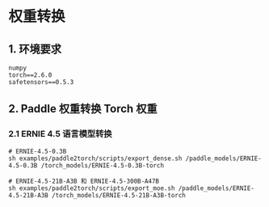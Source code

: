 # 权重转换
## 1. 环境要求

```
numpy
torch==2.6.0
safetensors==0.5.3
```
## 2. Paddle 权重转换 Torch 权重

### 2.1 ERNIE 4.5 语言模型转换

```
# ERNIE-4.5-0.3B
sh examples/paddle2torch/scripts/export_dense.sh /paddle_models/ERNIE-4.5-0.3B /torch_models/ERNIE-4.5-0.3B-torch

# ERNIE-4.5-21B-A3B 和 ERNIE-4.5-300B-A47B
sh examples/paddle2torch/scripts/export_moe.sh /paddle_models/ERNIE-4.5-21B-A3B /torch_models/ERNIE-4.5-21B-A3B-torch
```

